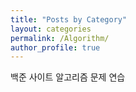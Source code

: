 ```yaml
---
title: "Posts by Category"
layout: categories
permalink: /Algorithm/
author_profile: true
---
```


백준 사이트 알고리즘 문제 연습
